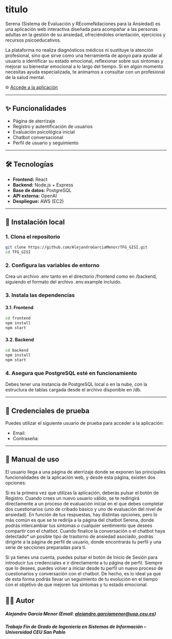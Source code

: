 # titulo

Serena (Sistema de Evaluación y REcomeNdaciones para la Ansiedad) es una aplicación web interactiva diseñada para acompañar a las personas adultas en la gestión de su ansiedad, ofreciéndoles orientación, ejercicios y recursos psicoeducativos.

La plataforma no realiza diagnósticos médicos ni sustituye la atención profesional, sino que sirve como una herramienta de apoyo para ayudar al usuario a identificar su estado emocional, reflexionar sobre sus síntomas y mejorar su bienestar emocional a lo largo del tiempo. Si en algún momento necesitas ayuda especializada, te animamos a consultar con un profesional de la salud mental.

🌐 [Accede a la aplicación](https://tfg-app.xyz)

---

## ✨ Funcionalidades

- Página de aterrizaje
- Registro y autentificación de usuarios
- Evaluación psicológica inicial
- Chatbot conversacional
- Perfil de usuario y seguimiento

---

## 🛠️ Tecnologías

- **Frontend:** React
- **Backend:** Node.js + Express
- **Base de datos:** PostgreSQL
- **API externa:** OpenAI
- **Despliegue:** AWS (EC2)

---

## 🚀 Instalación local

### 1. Clona el repositorio

```bash
git clone https://github.com/AlejandroGarciaMenor/TFG_GISI.git
cd TFG_GISI
```

### 2. Configura las variables de entorno
Crea un archivo .env tanto en el directorio /frontend como en /backend, siguiendo el formato del archivo .env.example incluido.

### 3. Instala las dependencias

#### 3.1. Frontend
```bash
cd frontend
npm install
npm start
```

#### 3.2. Backend
```bash
cd backend
npm install
npm start
```

### 4. Asegura que PostgreSQL esté en funcionamiento
Debes tener una instancia de PostgreSQL local o en la nube, con la estructura de tablas cargada desde el archivo disponible en /db.

---

## 🧪 Credenciales de prueba

Puedes utilizar el siguiente usuario de prueba para acceder a la aplicación:

- Email: 
- Contraseña: 

---

## 🧠 Manual de uso

El usuario llega a una página de aterrizaje donde se exponen las principales funcionalidades de la aplicación web, y desde esta página, existen dos opciones:

Si es la primera vez que utilizas la aplicación, deberás pulsar el botón de Registro. Cuando crees un nuevo usuario válido, se te redirigirá directamente a un proceso de evaluación inicial en el que debes completar dos cuestionarios (uno de cribado básico y uno de evaluación del nivel de ansiedad). En función de tus respuestas, hay distintas opciones, pero lo más común es que se te redirija a la página del chatbot Serena, donde podrás intercambiar tus síntomas o cualquier sentimiento que desees compartir con el chatbot. Cuando finalice la conversación o el chatbot haya detectado* un posible tipo de trastorno de ansiedad asociado, podrás dirigirte a la página de perfil de usuario, donde encontrarás tu perfil y una serie de secciones preparadas para ti.

Si ya tienes una cuenta, puedes pulsar el botón de Inicio de Sesión para introducir tus credenciales e ir directamente a tu página de perfil. Siempre que lo desees, puedes volver a iniciar desde tu perfil un nuevo proceso de cuestionarios y conversación con el chatbot. De hecho, es lo ideal ya que de esta forma podrás llevar un seguimiento de tu evolución en el tiempo con el objetivo de que mejoren tus síntomas y tu estado emocional.

## 👨‍💻 Autor
##### Alejandro García Menor (Email: alejandro.garciamenor@usp.ceu.es)
##### Trabajo Fin de Grado de Ingeniería en Sistemas de Información – Universidad CEU San Pablo